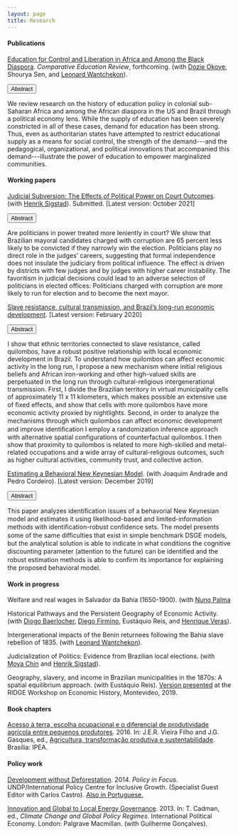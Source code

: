 ```yaml
---
layout: page
title: Research
---
```


#### Publications 

[Education for Control and Liberation in Africa and Among the Black Diaspora](https://gbrlambais.github.io/africa_education.pdf). *Comparative Education Review*, forthcoming. (with [Dozie Okoye](https://sites.google.com/site/dozieaokoye/home), Shourya Sen, and [Leonard Wantchekon](https://scholar.princeton.edu/lwantche)).

<button class="collapsible" id="africaeducation">Abstract</button>

<div class="content" id="africaeducationdata" markdown="1">
We review research on the history of education policy in colonial sub-Saharan Africa and among the African diaspora in the US and Brazil through a political economy lens. While the supply of education has been severely constricted in all of these cases, demand for education has been strong. Thus, even as authoritarian states have attempted to restrict educational supply as a means for social control, the strength of the demand---and the pedagogical, organizational, and political innovations that accompanied this demand---illustrate the power of education to empower marginalized communities.
</div>

#### Working papers

[Judicial Subversion: The Effects of Political Power on Court Outcomes](https://gbrlambais.github.io/judicial_subversion.pdf). (with [Henrik Sigstad](https://hsigstad.github.io)). Submitted. [Latest version: October 2021]

<button class="collapsible" id="subversion">Abstract</button>

<div class="content" id="subversiondata" markdown="1">
Are politicians in power treated more leniently in court? We show that Brazilian mayoral candidates charged with corruption are 65 percent less likely to be convicted if they narrowly win the election. Politicians play no direct role in the judges’ careers, suggesting that formal independence does not insulate the judiciary from political influence. The effect is driven by districts with few judges and by judges with higher career instability. The favoritism in judicial decisions could lead to an adverse selection of politicians in elected offices: Politicians charged with corruption are more likely to run for election and to become the next mayor.
</div>

[Slave resistance, cultural transmission, and Brazil’s long-run economic development](https://gbrlambais.github.io/resistance_longrun.pdf). [Latest version: February 2020]

<button class="collapsible" id="slave">Abstract</button>

<div class="content" id="slavedata" markdown="1">
 I show that ethnic territories connected to slave resistance, called quilombos, have a robust positive relationship with local economic development in Brazil. To understand how quilombos can affect economic activity in the long run, I propose a new mechanism where initial religious beliefs and African iron-working and other high-valued skills are perpetuated in the long run through cultural-religious intergenerational transmission. First, I divide the Brazilian territory in virtual municipality cells of approximately 11 x 11 kilometers, which makes possible an extensive use of ﬁxed eﬀects, and show that cells with more quilombos have more economic activity proxied by nightlights. Second, in order to analyze the mechanisms through which quilombos can aﬀect economic development and improve identiﬁcation I employ a randomization inference approach with alternative spatial configurations of counterfactual quilombos. I then show that proximity to quilombos is related to more high-skilled and metal-related occupations and a wide array of cultural-religious outcomes, such as higher cultural activities, community trust, and collective action.
</div>

[Estimating a Behavioral New Keynesian Model](https://arxiv.org/abs/1912.07601). (with Joaquim Andrade and Pedro Cordeiro). [Latest version: December 2019]

<button class="collapsible" id="brnk">Abstract</button>

<div class="content" id="brnkdata" markdown="1">
 This paper analyzes identiﬁcation issues of a behavorial New Keynesian model and estimates it using likelihood-based and limited-information methods with identiﬁcation-robust conﬁdence sets. The model presents some of the same diﬃculties that exist in simple benchmark DSGE models, but the analytical solution is able to indicate in what conditions the cognitive discounting parameter (attention to the future) can be identiﬁed and the robust estimation methods is able to conﬁrm its importance for explaining the proposed behavioral model.
</div>

#### Work in progress

Welfare and real wages in Salvador da Bahia (1650-1900). (with [Nuno Palma](https://sites.google.com/site/npgpalma)

Historical Pathways and the Persistent Geography of Economic Activity. (with [Diogo Baerlocher](https://diogobaerlocher.github.io), [Diego Firmino](http://www.padr.ufrpe.br/pt-br/authenticated/diego-firmino-costa-da-silva), Eustáquio Reis, and [Henrique Veras](https://henriqueveras.github.io)).

Intergenerational impacts of the Benin returnees following the Bahia slave rebellion of 1835. (with [Leonard Wantchekon](https://scholar.princeton.edu/lwantche)).

Judicialization of Politics: Evidence from Brazilian local elections. (with [Moya Chin](https://sites.google.com/view/moyachin/) and [Henrik Sigstad](https://hsigstad.github.io)).

Geography, slavery, and income in Brazilian municipalities in the 1870s: A spatial equilibrium approach. (with Eustáquio Reis). [Version presented](http://www.ridge.uy/wp-content/uploads/2019/12/lambais__guilherme_geography_slavery_and_income_in_brazilian_municipalities_in_the_1870s.pdf) at the RIDGE Workshop on Economic History, Montevideo, 2019.

#### Book chapters

[Acesso à terra, escolha ocupacional e o diferencial de produtividade agrícola entre pequenos produtores](https://www.ipea.gov.br/portal/images/stories/PDFs/livros/livros/160725_agricultura_transformacao_produtiva_cap_06.pdf). 2016.
In: J.E.R. Vieira Filho and J.G. Gasques, ed., [Agricultura, transformação produtiva e sustentabilidade](https://www.ipea.gov.br/portal/images/stories/PDFs/livros/livros/160725_agricultura_transformacao_produtiva.pdf). Brasília: IPEA.

#### Policy work

[Development without Deforestation](https://ipcig.org/pub/eng/PiF29_10_years_Development_without_Deforestation.pdf). 2014. *Policy in Focus*. UNDP/International Policy Centre for Inclusive Growth. (Specialist Guest Editor with Carlos Castro). [Also in Portuguese.](https://ipcig.org/pub/port/PiF29PT_10_anos_Desenvolvimento_sem_Desmatamento.pdf)

[Innovation and Global to Local Energy Governance](https://link.springer.com/chapter/10.1057/9781137006127_12). 2013. In: T. Cadman, ed., *Climate Change and Global Policy Regimes*. International Political Economy. London: Palgrave Macmillan. (with Guilherme Gonçalves).
